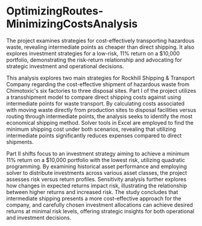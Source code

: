 # OptimizingRoutes-MinimizingCostsAnalysis
 The project examines strategies for cost-effectively transporting hazardous waste, revealing intermediate points as cheaper than direct shipping. It also explores investment strategies for a low-risk, 11% return on a $10,000 portfolio, demonstrating the risk-return relationship and advocating for strategic investment and operational decisions.

 This analysis explores two main strategies for Rockhill Shipping & Transport Company regarding the cost-effective shipment of hazardous waste from Chimotoxic's six factories to three disposal sites. Part I of the project utilizes a transshipment model to compare direct shipping costs against using intermediate points for waste transport. By calculating costs associated with moving waste directly from production sites to disposal facilities versus routing through intermediate points, the analysis seeks to identify the most economical shipping method. Solver tools in Excel are employed to find the minimum shipping cost under both scenarios, revealing that utilizing intermediate points significantly reduces expenses compared to direct shipments.

Part II shifts focus to an investment strategy aiming to achieve a minimum 11% return on a $10,000 portfolio with the lowest risk, utilizing quadratic programming. By examining historical asset performance and employing solver to distribute investments across various asset classes, the project assesses risk versus return profiles. Sensitivity analysis further explores how changes in expected returns impact risk, illustrating the relationship between higher returns and increased risk. The study concludes that intermediate shipping presents a more cost-effective approach for the company, and carefully chosen investment allocations can achieve desired returns at minimal risk levels, offering strategic insights for both operational and investment decisions.
